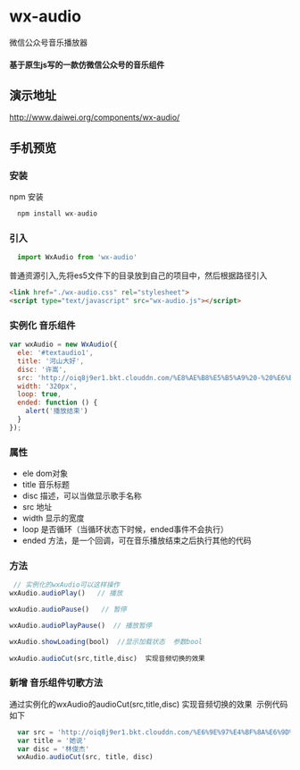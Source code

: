 # wx-audio
微信公众号音乐播放器

#### 基于原生js写的一款仿微信公众号的音乐组件

## 演示地址
http://www.daiwei.org/components/wx-audio/

## 手机预览

### 安装 
npm 安装
```js
  npm install wx-audio
```

### 引入
```js
  import WxAudio from 'wx-audio'
```

普通资源引入,先将es5文件下的目录放到自己的项目中，然后根据路径引入
```html
<link href="./wx-audio.css" rel="stylesheet">
<script type="text/javascript" src="wx-audio.js"></script>
```

### 实例化 音乐组件 
```js
var wxAudio = new WxAudio({
  ele: '#textaudio1',
  title: '河山大好',
  disc: '许嵩',
  src: 'http://oiq8j9er1.bkt.clouddn.com/%E8%AE%B8%E5%B5%A9%20-%20%E6%B2%B3%E5%B1%B1%E5%A4%A7%E5%A5%BD1.mp3',
  width: '320px',
  loop: true,
  ended: function () {
    alert('播放结束')
  }
});
```

### 属性
  - ele dom对象
  - title 音乐标题
  - disc 描述，可以当做显示歌手名称
  - src 地址
  - width 显示的宽度
  - loop 是否循环（当循环状态下时候，ended事件不会执行）
  - ended 方法，是一个回调，可在音乐播放结束之后执行其他的代码
### 方法
```js
 // 实例化的wxAudio可以这样操作
wxAudio.audioPlay()   // 播放

wxAudio.audioPause()   // 暂停

wxAudio.audioPlayPause()  // 播放暂停

wxAudio.showLoading(bool)  //显示加载状态  参数bool
 
wxAudio.audioCut(src,title,disc)  实现音频切换的效果
```

### 新增 音乐组件切歌方法 
通过实例化的wxAudio的audioCut(src,title,disc)  实现音频切换的效果  示例代码如下
```js
  var src = 'http://oiq8j9er1.bkt.clouddn.com/%E6%9E%97%E4%BF%8A%E6%9D%B0%20-%20%E5%A5%B9%E8%AF%B41.mp3'
  var title = '她说'
  var disc = '林俊杰'
  wxAudio.audioCut(src, title, disc)
```
